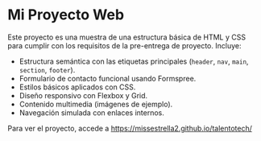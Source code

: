 # Mi Proyecto Web

Este proyecto es una muestra de una estructura básica de HTML y CSS para cumplir con los requisitos de la pre-entrega de proyecto. Incluye:

- Estructura semántica con las etiquetas principales (`header`, `nav`, `main`, `section`, `footer`).
- Formulario de contacto funcional usando Formspree.
- Estilos básicos aplicados con CSS.
- Diseño responsivo con Flexbox y Grid.
- Contenido multimedia (imágenes de ejemplo).
- Navegación simulada con enlaces internos.

Para ver el proyecto, accede a https://missestrella2.github.io/talentotech/
